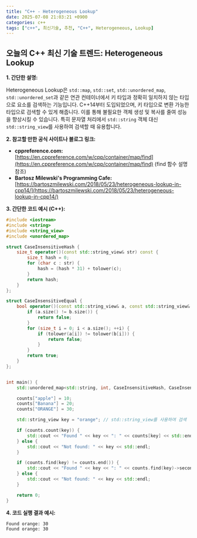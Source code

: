 ```yaml
---
title: "C++ - Heterogeneous Lookup"
date: 2025-07-08 21:03:21 +0900
categories: c++
tags: ["c++", 최신기술, 추천, "C++", Heterogeneous, Lookup]
---
```


## 오늘의 C++ 최신 기술 트렌드: **Heterogeneous Lookup**

**1. 간단한 설명:**

Heterogeneous Lookup은 `std::map`, `std::set`, `std::unordered_map`, `std::unordered_set`과 같은 연관 컨테이너에서 키 타입과 정확히 일치하지 않는 타입으로 요소를 검색하는 기능입니다. C++14부터 도입되었으며, 키 타입으로 변환 가능한 타입으로 검색할 수 있게 해줍니다.  이를 통해 불필요한 객체 생성 및 복사를 줄여 성능을 향상시킬 수 있습니다.  특히 문자열 처리에서 `std::string` 객체 대신 `std::string_view`를 사용하여 검색할 때 유용합니다.

**2. 참고할 만한 공식 사이트나 블로그 링크:**

*   **cppreference.com:** [https://en.cppreference.com/w/cpp/container/map/find](https://en.cppreference.com/w/cpp/container/map/find) (find 함수 설명 참조)
*   **Bartosz Milewski's Programming Cafe:** [https://bartoszmilewski.com/2018/05/23/heterogeneous-lookup-in-cpp14/](https://bartoszmilewski.com/2018/05/23/heterogeneous-lookup-in-cpp14/)

**3. 간단한 코드 예시 (C++):**

```cpp
#include <iostream>
#include <string>
#include <string_view>
#include <unordered_map>

struct CaseInsensitiveHash {
    size_t operator()(const std::string_view& str) const {
        size_t hash = 0;
        for (char c : str) {
            hash = (hash * 31) + tolower(c);
        }
        return hash;
    }
};

struct CaseInsensitiveEqual {
    bool operator()(const std::string_view& a, const std::string_view& b) const {
        if (a.size() != b.size()) {
            return false;
        }
        for (size_t i = 0; i < a.size(); ++i) {
            if (tolower(a[i]) != tolower(b[i])) {
                return false;
            }
        }
        return true;
    }
};


int main() {
    std::unordered_map<std::string, int, CaseInsensitiveHash, CaseInsensitiveEqual> counts;

    counts["apple"] = 10;
    counts["Banana"] = 20;
    counts["ORANGE"] = 30;

    std::string_view key = "orange"; // std::string_view를 사용하여 검색

    if (counts.count(key)) {
        std::cout << "Found " << key << ": " << counts[key] << std::endl;
    } else {
        std::cout << "Not found: " << key << std::endl;
    }

    if (counts.find(key) != counts.end()) {
        std::cout << "Found " << key << ": " << counts.find(key)->second << std::endl;
    } else {
        std::cout << "Not found: " << key << std::endl;
    }

    return 0;
}
```

**4. 코드 실행 결과 예시:**

```
Found orange: 30
Found orange: 30
```


